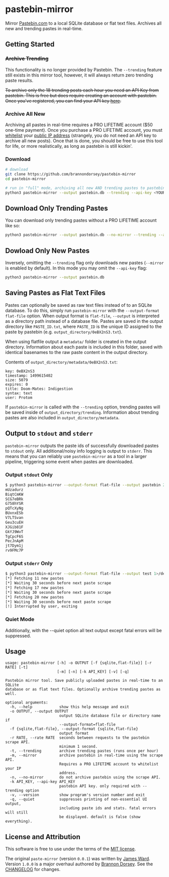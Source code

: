 # pastebin-mirror

Mirror [Pastebin.com](https://pastebin.com) to a local SQLite database or flat text files. Archives all new and trending pastes in real-time.

## Getting Started

### ~~Archive Trending~~

This functionality is no longer provided by Pastebin. The `--trending` feature still exists in this mirror tool, however, it will always return zero trending paste results.

~~To archive only the 18 trending posts each hour you need an API Key from pastebin. This is free but does require creating an account with pastebin. Once you've registered, you can find your API key [here](https://pastebin.com/api).~~

### Archive All New

Archiving all pastes in real-time requires a PRO LIFETIME account ($50 one-time payment). Once you purchase a PRO LIFETIME account, you must [whitelist](https://pastebin.com/api_scraping_faq) your [public IP address](http://whatismyip.org/) (strangely, you do not need an API key to archive all new posts). Once that is done, you should be free to use this tool for life, or more realistically, as long as pastebin is still kickin'.

### Download

```bash
# download
git clone https://github.com/brannondorsey/pastebin-mirror
cd pastebin-mirror

# run in "full" mode, archiving all new AND trending pastes to pastebin.db 
python3 pastebin-mirror --output pastebin.db --trending --api-key <YOUR_API_KEY>
```

## Download Only Trending Pastes

You can download only trending pastes without a PRO LIFETIME account like so:

```bash
python3 pastebin-mirror --output pastebin.db --no-mirror --trending --api-key <YOUR_API_KEY>
```

## Dowload Only New Pastes

Inversely, omitting the `--trending` flag only downloads new pastes (`--mirror` is enabled by default). In this mode you may omit the `--api-key` flag:

```bash
python3 pastebin-mirror --output pastebin.db
```

## Saving Pastes as Flat Text Files

Pastes can optionally be saved as raw text files instead of to an SQLite database. To do this, simply run `pastebin-mirror` with the `--output-format flat-file` option. When output format is `flat-file`, `--output` is interpreted as a directory path instead of a database file. Pastes are saved in the output directory like `PASTE_ID.txt`, where `PASTE_ID` is the unique ID assigned to the paste by pastebin (e.g. `output_directory/0eBX2nS3.txt`).

When using flatfile output a `metadata/` folder is created in the output directory. Information about each paste is included in this folder, saved with identical basenames to the raw paste content in the output directory.

Contents of `output_directory/metadata/0eBX2nS3.txt`:
```
key: 0eBX2nS3
timestamp: 1499615402
size: 5079
expires: 0
title: Doom-Mates: Indigestion
syntax: text
user: Protom
``` 

If `pastebin-mirror` is called with the `--trending` option, trending pastes will be saved inside of `output_directory/trending`. Information about trending pastes are also included in `output_directory/metadata`.

## Output to `stdout` and `stderr`

`pastebin-mirror` outputs the paste ids of successfully downloaded pastes to `stdout` only. All additional/noisy info logging is output to `stderr`. This means that you can reliably use `pastebin-mirror` as a tool in a larger pipeline, triggering some event when pastes are downloaded.

### Output `stdout` Only

```bash
$ python3 pastebin-mirror --output-format flat-file --output pastebin 2>/dev/null
mUzadurz
BiqtCmKW
SCG7eBRk
G758hYSR
pQTcXyNg
BUxnxESb
V7LTSvan
Geu3cuEH
XJGib81F
GkYJ9WvT
TgCpcF6S
PecJnApM
jt7Dym1j
rv9FMc7P
```

### Output `stderr` Only 

```bash
$ python3 pastebin-mirror --output-format flat-file --output test 1>/dev/null
[*] Fetching 11 new pastes
[*] Waiting 30 seconds before next paste scrape
[*] Fetching 17 new pastes
[*] Waiting 30 seconds before next paste scrape
[*] Fetching 20 new pastes
[*] Waiting 30 seconds before next paste scrape
[!] Interrupted by user, exiting
```

### Quiet Mode

Additionally, with the --quiet option all text output except fatal errors will be suppressed.

## Usage

```
usage: pastebin-mirror [-h] -o OUTPUT [-f {sqlite,flat-file}] [-r RATE] [-t]
                       [-m] [-n] [-k API_KEY] [-v] [-q]

Pastebin mirror tool. Save publicly uploaded pastes in real-time to an SQLite
database or as flat text files. Optionally archive trending pastes as well.

optional arguments:
  -h, --help            show this help message and exit
  -o OUTPUT, --output OUTPUT
                        output SQLite database file or directory name if
                        --output-format=flat-file
  -f {sqlite,flat-file}, --output-format {sqlite,flat-file}
                        output format
  -r RATE, --rate RATE  seconds between requests to the pastebin scrape API.
                        minimum 1 second.
  -t, --trending        archive trending pastes (runs once per hour)
  -m, --mirror          archive pastebin in real-time using the scrape API.
                        Requires a PRO LIFETIME account to whitelist your IP
                        address.
  -n, --no-mirror       do not archive pastebin using the scrape API.
  -k API_KEY, --api-key API_KEY
                        pastebin API key. only required with --trending option
  -v, --version         show program's version number and exit
  -q, --quiet           suppresses printing of non-essential UI output, 
                        including paste ids and stats. fatal errors will still 
                        be displayed. default is false (show everything).

```

## License and Attribution

This software is free to use under the terms of the [MIT license](LICENSE).

The original `paste-mirror` (version `0.0.1`) was written by [James Ward](https://github.com/imnotjames). Version `1.0.0` is a major overhaul authored by [Brannon Dorsey](https://github.com/brannondorsey). See the [CHANGELOG](CHANGELOG.md) for changes.
